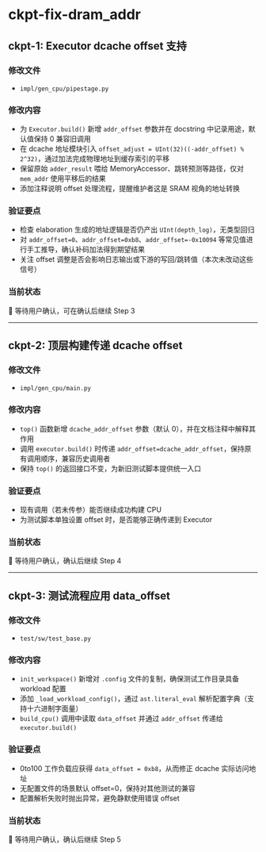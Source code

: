 # ckpt-fix-dram_addr

## ckpt-1: Executor dcache offset 支持

### 修改文件
- `impl/gen_cpu/pipestage.py`

### 修改内容
- 为 `Executor.build()` 新增 `addr_offset` 参数并在 docstring 中记录用途，默认值保持 0 兼容旧调用
- 在 dcache 地址模块引入 `offset_adjust = UInt(32)((-addr_offset) % 2^32)`，通过加法完成物理地址到缓存索引的平移
- 保留原始 `adder_result` 喂给 MemoryAccessor、跳转预测等路径，仅对 `mem_addr` 使用平移后的结果
- 添加注释说明 offset 处理流程，提醒维护者这是 SRAM 视角的地址转换

### 验证要点
- 检查 elaboration 生成的地址逻辑是否仍产出 `UInt(depth_log)`，无类型回归
- 对 `addr_offset=0`、`addr_offset=0xb8`、`addr_offset=-0x10094` 等常见值进行手工推导，确认补码加法得到期望结果
- 关注 offset 调整是否会影响日志输出或下游的写回/跳转值（本次未改动这些信号）

### 当前状态
🚧 等待用户确认，可在确认后继续 Step 3

---

## ckpt-2: 顶层构建传递 dcache offset

### 修改文件
- `impl/gen_cpu/main.py`

### 修改内容
- `top()` 函数新增 `dcache_addr_offset` 参数（默认 0），并在文档注释中解释其作用
- 调用 `executor.build()` 时传递 `addr_offset=dcache_addr_offset`，保持原有调用顺序，兼容历史调用者
- 保持 `top()` 的返回接口不变，为新旧测试脚本提供统一入口

### 验证要点
- 现有调用（若未传参）能否继续成功构建 CPU
- 为测试脚本单独设置 offset 时，是否能够正确传递到 Executor

### 当前状态
🚧 等待用户确认，确认后继续 Step 4

---

## ckpt-3: 测试流程应用 data_offset

### 修改文件
- `test/sw/test_base.py`

### 修改内容
- `init_workspace()` 新增对 `.config` 文件的复制，确保测试工作目录具备 workload 配置
- 添加 `_load_workload_config()`，通过 `ast.literal_eval` 解析配置字典（支持十六进制字面量）
- `build_cpu()` 调用中读取 `data_offset` 并通过 `addr_offset` 传递给 `executor.build()`

### 验证要点
- 0to100 工作负载应获得 `data_offset = 0xb8`，从而修正 dcache 实际访问地址
- 无配置文件的场景默认 offset=0，保持对其他测试的兼容
- 配置解析失败时抛出异常，避免静默使用错误 offset

### 当前状态
🚧 等待用户确认，确认后继续 Step 5
